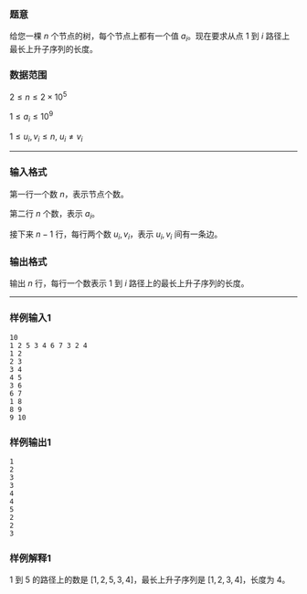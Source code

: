 ### 题意 

给您一棵 $n$ 个节点的树，每个节点上都有一个值 $a_i$。现在要求从点 $1$ 到 $i$ 路径上最长上升子序列的长度。
### 数据范围

$2\le n\le 2\times10^5$

$1\le a_i\le 10^9$

$1\le u_i,v_i\le n,\ u_i\ne v_i$

---

### 输入格式

第一行一个数 $n$，表示节点个数。

第二行 $n$ 个数，表示 $a_i$。

接下来 $n-1$ 行，每行两个数 $u_i,v_i$，表示 $u_i,v_i$ 间有一条边。

### 输出格式

输出 $n$ 行，每行一个数表示 $1$ 到 $i$ 路径上的最长上升子序列的长度。

---

### 样例输入1
```
10
1 2 5 3 4 6 7 3 2 4
1 2
2 3
3 4
4 5
3 6
6 7
1 8
8 9
9 10
```

### 样例输出1
```
1
2
3
3
4
4
5
2
2
3
```
### 样例解释1

$1$ 到 $5$ 的路径上的数是 $[1,2,5,3,4]$，最长上升子序列是 $[1,2,3,4]$，长度为 $4$。
